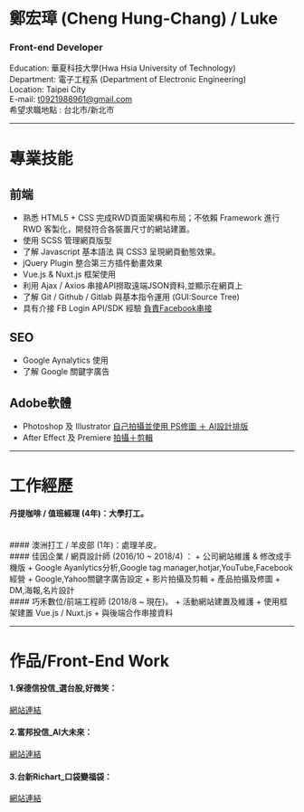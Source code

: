 # 鄭宏璋 (Cheng Hung-Chang) / Luke 

### Front-end Developer 
Education: 華夏科技大學(Hwa Hsia University of Technology)<br>
Department: 電子工程系 (Department of Electronic Engineering)<br>
Location: Taipei City         <br>
E-mail: t0921988961@gmail.com <br>
希望求職地點 : 台北市/新北市 <br>

* * *

# 專業技能
## 前端
+ 熟悉 HTML5 + CSS 完成RWD頁面架構和布局；不依賴 Framework 進行 RWD 客製化，開發符合各裝置尺寸的網站建置。
+ 使用 SCSS 管理網頁版型
+ 了解 Javascript 基本語法 與 CSS3 呈現網頁動態效果。
+ jQuery Plugin 整合第三方插件動畫效果
+ Vue.js & Nuxt.js 框架使用
+ 利用 Ajax / Axios 串接API撈取遠端JSON資料,並顯示在網頁上
+ 了解 Git / Github / Gitlab 與基本指令運用 (GUI:Source Tree)
+ 具有介接 FB Login API/SDK 經驗 [負責Facebook串接](https://letsfun-demo.herokuapp.com/)

## SEO
+ Google Aynalytics 使用
+ 了解 Google 關鍵字廣告

## Adobe軟體
+ Photoshop 及 Illustrator [自己拍攝並使用 PS修圖 ＋ AI設計排版](https://drive.google.com/file/d/1zztrjr6mXwQvXtYtYFegHFfXbqVS5vEx/view?usp=sharing)
+ After Effect 及 Premiere [拍攝＋剪輯](https://youtu.be/HuH0PMd8ndw)

* * *

# 工作經歷
#### 丹提咖啡 / 值班經理 (4年)：大學打工。
<br>
#### 澳洲打工 / 羊皮部 (1年)：處理羊皮。
<br>
#### 佳因企業 / 網頁設計師 (2016/10 ~ 2018/4) ：
+ 公司網站維護 & 修改成手機版
+ Google Ayanlytics分析,Google tag manager,hotjar,YouTube,Facebook經營
+ Google,Yahoo關鍵字廣告設定
+ 影片拍攝及剪輯
+ 產品拍攝及修圖
+ DM,海報,名片設計
<br>
#### 巧禾數位/前端工程師 (2018/8 ~ 現在)。
+ 活動網站建置及維護
+ 使用框架建置 Vue.js / Nuxt.js
+ 與後端合作串接資料

* * *

# 作品/Front-End Work
#### 1.保德信投信_選台股,好微笑：
[網站連結](<https://goo.gl/bsvwzi>)
<br>
#### 2.富邦投信_AI大未來：
[網站連結](https://goo.gl/sTuypn)
<br>
#### 3.台新Richart_口袋變福袋：
[網站連結](https://goo.gl/sTuypn)

